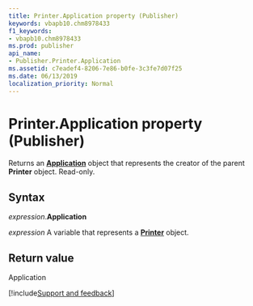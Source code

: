 ```yaml
---
title: Printer.Application property (Publisher)
keywords: vbapb10.chm8978433
f1_keywords:
- vbapb10.chm8978433
ms.prod: publisher
api_name:
- Publisher.Printer.Application
ms.assetid: c7eadef4-8206-7e86-b0fe-3c3fe7d07f25
ms.date: 06/13/2019
localization_priority: Normal
---
```



# Printer.Application property (Publisher)

Returns an **[Application](Publisher.Application.md)** object that represents the creator of the parent **Printer** object. Read-only.


## Syntax

_expression_.**Application**

_expression_ A variable that represents a **[Printer](Publisher.Printer.md)** object.


## Return value

Application


[!include[Support and feedback](~/includes/feedback-boilerplate.md)]